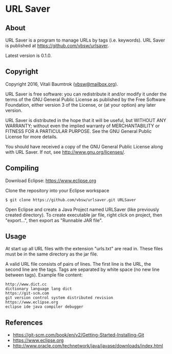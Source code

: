 # URL Saver

## About
URL Saver is a program to manage URLs by tags (i.e. keywords).
URL Saver is published at <https://github.com/vbsw/urlsaver>.

Latest version is 0.1.0.

## Copyright
Copyright 2016, Vitali Baumtrok (vbsw@mailbox.org).

URL Saver is free software: you can redistribute it and/or modify
it under the terms of the GNU General Public License as published by
the Free Software Foundation, either version 3 of the License, or
(at your option) any later version.

URL Saver is distributed in the hope that it will be useful,
but WITHOUT ANY WARRANTY; without even the implied warranty of
MERCHANTABILITY or FITNESS FOR A PARTICULAR PURPOSE.  See the
GNU General Public License for more details.

You should have received a copy of the GNU General Public License
along with URL Saver.  If not, see <http://www.gnu.org/licenses/>.

## Compiling
Download Eclipse: <https://www.eclipse.org>

Clone the repository into your Eclipse workspace

	$ git clone https://github.com/vbsw/urlsaver.git URLSaver

Open Eclipse and create a Java Project named URLSaver (like previously created directory).
To create executable jar file, right click on project, then "export...", then export as "Runnable JAR file".

## Usage
At start up all URL files with the extension "urls.txt" are read in.
These files must be in the same directory as the jar file.

A valid URL file consists of pairs of lines. The first line is the URL, the second line
are the tags. Tags are separated by white space (no new line between tags).
Example file content:

	http://www.dict.cc
	dictionary language lang dict
	https://git-scm.com
	git version control system distributed revision
	https://www.eclipse.org
	eclipse ide java compiler debugger

## References
- <https://git-scm.com/book/en/v2/Getting-Started-Installing-Git>
- <https://www.eclipse.org>
- <http://www.oracle.com/technetwork/java/javase/downloads/index.html>
